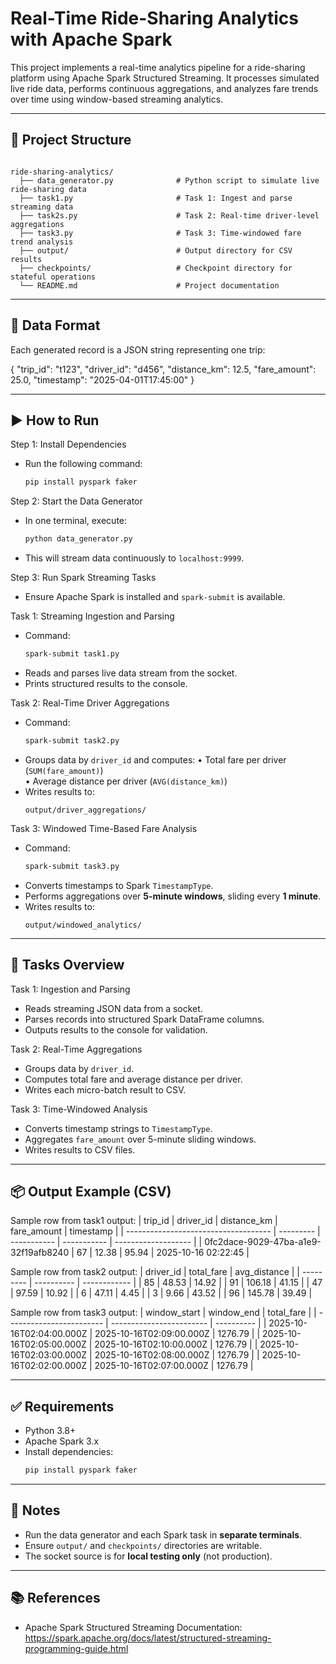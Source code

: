 # Real-Time Ride-Sharing Analytics with Apache Spark

This project implements a real-time analytics pipeline for a ride-sharing platform using Apache Spark Structured Streaming. It processes simulated live ride data, performs continuous aggregations, and analyzes fare trends over time using window-based streaming analytics.

---

## 📁 Project Structure
```

ride-sharing-analytics/
  ├── data_generator.py              # Python script to simulate live ride-sharing data
  ├── task1.py                       # Task 1: Ingest and parse streaming data
  ├── task2s.py                      # Task 2: Real-time driver-level aggregations
  ├── task3.py                       # Task 3: Time-windowed fare trend analysis
  ├── output/                        # Output directory for CSV results
  ├── checkpoints/                   # Checkpoint directory for stateful operations
  └── README.md                      # Project documentation
```
---

## 🧪 Data Format
Each generated record is a JSON string representing one trip:

{
  "trip_id": "t123",
  "driver_id": "d456",
  "distance_km": 12.5,
  "fare_amount": 25.0,
  "timestamp": "2025-04-01T17:45:00"
}

---

## ▶️ How to Run

Step 1: Install Dependencies  
  - Run the following command:
    ```bash
    pip install pyspark faker
    ```

Step 2: Start the Data Generator  
  - In one terminal, execute:
    ```bash
    python data_generator.py
    ```
  - This will stream data continuously to `localhost:9999`.

Step 3: Run Spark Streaming Tasks  
  - Ensure Apache Spark is installed and `spark-submit` is available.

Task 1: Streaming Ingestion and Parsing  
  - Command:
    ```bash
    spark-submit task1.py
    ```
  - Reads and parses live data stream from the socket.  
  - Prints structured results to the console.

Task 2: Real-Time Driver Aggregations  
  - Command:
    ```bash
    spark-submit task2.py
    ```
  - Groups data by `driver_id` and computes:
    • Total fare per driver (`SUM(fare_amount)`)  
    • Average distance per driver (`AVG(distance_km)`)
  - Writes results to:
    ```
    output/driver_aggregations/
    ```

Task 3: Windowed Time-Based Fare Analysis  
  - Command:
    ```bash
    spark-submit task3.py
    ```
  - Converts timestamps to Spark `TimestampType`.  
  - Performs aggregations over **5-minute windows**, sliding every **1 minute**.  
  - Writes results to:
    ```
    output/windowed_analytics/
    ```

---

## 📝 Tasks Overview

Task 1: Ingestion and Parsing  
  - Reads streaming JSON data from a socket.  
  - Parses records into structured Spark DataFrame columns.  
  - Outputs results to the console for validation.

Task 2: Real-Time Aggregations  
  - Groups data by `driver_id`.  
  - Computes total fare and average distance per driver.  
  - Writes each micro-batch result to CSV.

Task 3: Time-Windowed Analysis  
  - Converts timestamp strings to `TimestampType`.  
  - Aggregates `fare_amount` over 5-minute sliding windows.  
  - Writes results to CSV files.

---

## 📦 Output Example (CSV)

Sample row from task1 output:
| trip_id                              | driver_id | distance_km | fare_amount | timestamp           |
| ------------------------------------ | --------- | ----------- | ----------- | ------------------- |
| 0fc2dace-9029-47ba-a1e9-32f19afb8240 | 67        | 12.38       | 95.94       | 2025-10-16 02:22:45 |

Sample row from task2 output:
| driver_id | total_fare | avg_distance |
| --------- | ---------- | ------------ |
| 85        | 48.53      | 14.92        |
| 91        | 106.18     | 41.15        |
| 47        | 97.59      | 10.92        |
| 6         | 47.11      | 4.45         |
| 3         | 9.66       | 43.52        |
| 96        | 145.78     | 39.49        |

Sample row from task3 output:
| window_start             | window_end               | total_fare |
| ------------------------ | ------------------------ | ---------- |
| 2025-10-16T02:04:00.000Z | 2025-10-16T02:09:00.000Z | 1276.79    |
| 2025-10-16T02:05:00.000Z | 2025-10-16T02:10:00.000Z | 1276.79    |
| 2025-10-16T02:03:00.000Z | 2025-10-16T02:08:00.000Z | 1276.79    |
| 2025-10-16T02:02:00.000Z | 2025-10-16T02:07:00.000Z | 1276.79    |

---

## ✅ Requirements
  - Python 3.8+  
  - Apache Spark 3.x  
  - Install dependencies:
    ```bash
    pip install pyspark faker
    ```

---

## 📌 Notes
  - Run the data generator and each Spark task in **separate terminals**.  
  - Ensure `output/` and `checkpoints/` directories are writable.  
  - The socket source is for **local testing only** (not production).

---

## 📚 References
  - Apache Spark Structured Streaming Documentation:  
    https://spark.apache.org/docs/latest/structured-streaming-programming-guide.html
